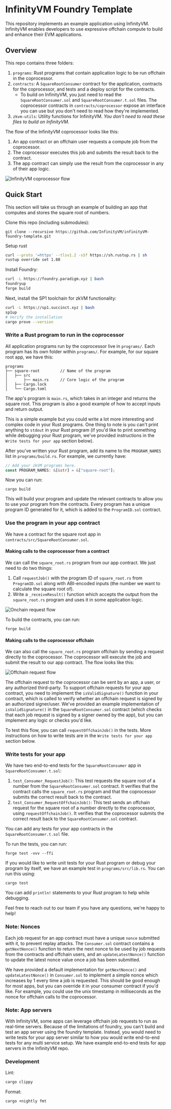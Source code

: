 # InfinityVM Foundry Template

This repository implements an example application using InfinityVM. InfinityVM enables developers to use expressive offchain compute to build and enhance their EVM applications.

## Overview

This repo contains three folders:
1. `programs`: Rust programs that contain application logic to be run offchain in the coprocessor.
2. `contracts`: A `SquareRootConsumer` contract for the application, contracts for the coprocessor, and tests and a deploy script for the contracts.
    - To build on InfinityVM, you just need to read the `SquareRootConsumer.sol` and `SquareRootConsumer.t.sol` files. The coprocessor contracts in `contracts/coprocessor` expose an interface you can use but you don't need to read how they're implemented.
3. `zkvm-utils`: Utility functions for InfinityVM. *You don't need to read these files to build on InfinityVM.*

The flow of the InfinityVM coprocessor looks like this:
1. An app contract or an offchain user requests a compute job from the coprocessor.
2. The coprocessor executes this job and submits the result back to the contract.
3. The app contract can simply use the result from the coprocessor in any of their app logic.

![InfinityVM coprocessor flow](assets/overview.png)

## Quick Start

This section will take us through an example of building an app that computes and stores the square root of numbers.

Clone this repo (including submodules):

```
git clone --recursive https://github.com/InfinityVM/infinityVM-foundry-template.git
```

Setup rust

```sh
curl --proto '=https' --tlsv1.2 -sSf https://sh.rustup.rs | sh
rustup override set 1.80
```

Install Foundry:

```sh
curl -L https://foundry.paradigm.xyz | bash
foundryup
forge build
```

Next, install the SP1 toolchain for zkVM functionality:

```sh
curl -L https://sp1.succinct.xyz | bash
sp1up
# Verify the installation
cargo prove --version
```

### Write a Rust program to run in the coprocessor

All application programs run by the coprocessor live in `programs/`. Each program has its own folder within `programs/`. For example, for our square root app, we have this:
```shell
programs
├── square-root         // Name of the program
│   ├── src
│       ├── main.rs     // Core logic of the program
│   ├── Cargo.lock
│   └── Cargo.toml
```

The app's program is `main.rs`, which takes in an integer and returns the square root. This program is also a good example of how to accept inputs and return output.

This is a simple example but you could write a lot more interesting and complex code in your Rust programs. One thing to note is you can't print anything to `stdout` in your Rust program (if you'd like to print something while debugging your Rust program, we've provided instructions in the `Write tests for your app` section below).

After you've written your Rust program, add its name to the `PROGRAM_NAMES` list in `programs/build.rs`. For example, we currently have:
```rust
// Add your zkVM programs here.
const PROGRAM_NAMES: &[&str] = &["square-root"];
```

Now you can run:
```
cargo build
```
This will build your program and update the relevant contracts to allow you to use your program from the contracts. Every program has a unique program ID generated for it, which is added to the `ProgramID.sol` contract.

### Use the program in your app contract

We have a contract for the square root app in `contracts/src/SquareRootConsumer.sol`. 

#### Making calls to the coprocessor from a contract

We can call the `square_root.rs` program from our app contract. We just need to do two things:

1. Call `requestJob()` with the program ID of `square_root.rs` from `ProgramID.sol` along with ABI-encoded inputs (the number we want to calculate the square root of).
2. Write a `_receiveResult()` function which accepts the output from the `square_root.rs` program and uses it in some application logic.

![Onchain request flow](assets/onchain-request.png)

To build the contracts, you can run:
```
forge build
```

#### Making calls to the coprocessor offchain

We can also call the `square_root.rs` program offchain by sending a request directly to the coprocessor. The coprocessor will execute the job and submit the result to our app contract. The flow looks like this:

![Offchain request flow](assets/offchain-request.png)

The offchain request to the coprocessor can be sent by an app, a user, or any authorized third-party. To support offchain requests for your app contract, you need to implement the `isValidSignature()` function in your contract, which is called to verify whether an offchain request is signed by an authorized signer/user. We've provided an example implementation of `isValidSignature()` in the `SquareRootConsumer.sol` contract (which checks that each job request is signed by a signer owned by the app), but you can implement any logic or checks you'd like.

To test this flow, you can call `requestOffchainJob()` in the tests. More instructions on how to write tests are in the `Write tests for your app` section below.

### Write tests for your app

We have two end-to-end tests for the `SquareRootConsumer` app in `SquareRootConsumer.t.sol`:

1. `test_Consumer_RequestJob()`: This test requests the square root of a number from the `SquareRootConsumer.sol` contract. It verifies that the contract calls the `square_root.rs` program and that the coprocessor submits the correct result back to the contract.
2. `test_Consumer_RequestOffchainJob()`: This test sends an offchain request for the square root of a number directly to the coprocessor, using `requestOffchainJob()`. It verifies that the coprocessor submits the correct result back to the `SquareRootConsumer.sol` contract.

You can add any tests for your app contracts in the `SquareRootConsumer.t.sol` file.

To run the tests, you can run:
```
forge test -vvv --ffi 
```

If you would like to write unit tests for your Rust program or debug your program by itself, we have an example test in `programs/src/lib.rs`. You can run this using:
```
cargo test
```
You can add `println!` statements to your Rust program to help while debugging.

Feel free to reach out to our team if you have any questions, we're happy to help!

### Note: Nonces

Each job request for an app contract must have a unique `nonce` submitted with it, to prevent replay attacks. The `Consumer.sol` contract contains a `getNextNonce()` function to return the next nonce to be used by job requests from the contracts and offchain users, and an `updateLatestNonce()` function to update the latest nonce value once a job has been submitted. 

We have provided a default implementation for `getNextNonce()` and `updateLatestNonce()` in `Consumer.sol` to implement a simple nonce which increases by 1 every time a job is requested. This should be good enough for most apps, but you can override it in your consumer contract if you'd like. For example, you could use the unix timestamp in milliseconds as the nonce for offchain calls to the coprocessor.

### Note: App servers

With InfinityVM, some apps can leverage offchain job requests to run as real-time servers. Because of the limitations of foundry, you can't build and test an app server using the foundry template. Instead, you would need to write tests for your app server similar to how you would write end-to-end tests for any multi service setup. We have example end-to-end tests for app servers in the InfinityVM repo.

### Development

Lint:

```sh
cargo clippy
```

Format:

```sh
cargo +nightly fmt
```